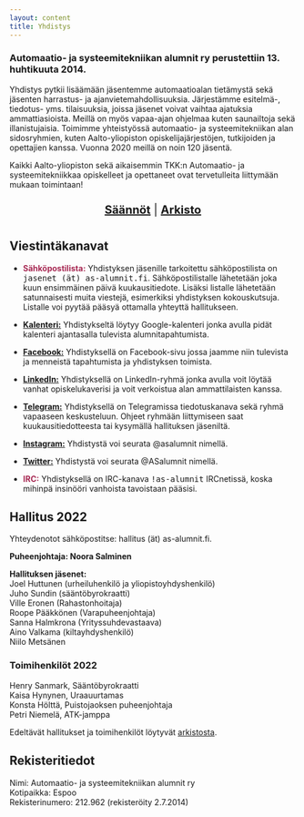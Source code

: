 ```yaml
---
layout: content
title: Yhdistys
---
```



### Automaatio- ja systeemitekniikan alumnit ry perustettiin 13. huhtikuuta 2014. 

Yhdistys pytkii lisäämään jäsentemme automaatioalan tietämystä sekä jäsenten 
harrastus- ja ajanvietemahdollisuuksia. Järjestämme esitelmä-, tiedotus- 
yms. tilaisuuksia, joissa jäsenet voivat vaihtaa ajatuksia ammattiasioista.
Meillä on myös vapaa-ajan ohjelmaa kuten saunailtoja sekä illanistujaisia.
Toimimme yhteistyössä automaatio- ja systeemitekniikan alan sidosryhmien,
kuten Aalto-yliopiston opiskelijajärjestöjen, tutkijoiden ja opettajien kanssa.
Vuonna 2020 meillä on noin 120 jäsentä.

Kaikki Aalto-yliopiston sekä aikaisemmin TKK:n Automaatio- ja systeemitekniikkaa
opiskelleet ja opettaneet ovat tervetulleita liittymään mukaan toimintaan!


<div style="text-align: center; font-size: 20px; padding: 10px;">
	<a href="/saannot.html"><b>Säännöt</b></a> | 
	<a href="/arkisto"><b>Arkisto</b></a>
</div>

## Viestintäkanavat

- <span style="color: #a72953; font-weight: bold;">Sähköpostilista:</span>
Yhdistyksen jäsenille tarkoitettu sähköpostilista on <span style="font-family: 'Lucida Console', monospace;">jasenet (ät) as-alumnit.fi</span>.
Sähköpostilistalle lähetetään joka kuun ensimmäinen päivä kuukausitiedote.
Lisäksi listalle lähetetään satunnaisesti muita viestejä, esimerkiksi yhdistyksen kokouskutsuja.
Listalle voi pyytää pääsyä ottamalla yhteyttä hallitukseen.

- <a href="https://calendar.google.com/calendar/render?cid=0503k2bbpdq7iepjbdk7es2hn0%40group.calendar.google.com"><b>Kalenteri:</b></a>
Yhdistykseltä löytyy Google-kalenteri jonka avulla pidät kalenteri ajantasalla tulevista alumnitapahtumista.

- <a href="https://www.facebook.com/asalumnit"><b>Facebook:</b></a>
Yhdistyksellä on Facebook-sivu jossa jaamme niin tulevista ja menneistä tapahtumista ja yhdistyksen toimista.

- <a href="http://www.linkedin.com/groups?home=&gid=6722781"><b>LinkedIn:</b></a>
Yhdistyksellä on LinkedIn-ryhmä jonka avulla voit löytää vanhat opiskelukaverisi ja voit verkoistua alan ammattilaisten kanssa.

- <a href="https://t.me/asalumnit"><b>Telegram:</b></a>
Yhdistyksellä on Telegramissa tiedotuskanava sekä ryhmä vapaaseen keskusteluun. Ohjeet ryhmään liittymiseen saat kuukausitiedotteesta tai kysymällä hallituksen jäseniltä.

- <a href="https://instagram.com/asalumnit"><b>Instagram:</b></a>
Yhdistystä voi seurata @asalumnit nimellä.

- <a href="https://twitter.com/ASalumnit"><b>Twitter:</b></a>
Yhdistystä voi seurata @ASalumnit nimellä.

- <span style="color: #a72953; font-weight: bold;">IRC:</span>
Yhdistyksellä on IRC-kanava <span style="font-family: 'Lucida Console', monospace;">!as-alumnit</span> IRCnetissä, koska mihinpä insinööri vanhoista tavoistaan pääsisi.

## Hallitus 2022
Yhteydenotot sähköpostitse: hallitus (ät) as-alumnit.fi.

<b>Puheenjohtaja: Noora Salminen</b>

<b>Hallituksen jäsenet:</b><br/>
Joel Huttunen (urheiluhenkilö ja yliopistoyhdyshenkilö)<br/>
Juho Sundin (sääntöbyrokraatti)<br/>
Ville Eronen (Rahastonhoitaja)<br/>
Roope Pääkkönen (Varapuheenjohtaja)<br/>
Sanna Halmkrona (Yrityssuhdevastaava)<br/>
Aino Valkama (kiltayhdyshenkilö)<br/>
Niilo Metsänen<br/>

### Toimihenkilöt 2022
Henry Sanmark, Sääntöbyrokraatti<br/>
Kaisa Hynynen, Uraauurtamas<br/>
Konsta Hölttä, Puistojaoksen puheenjohtaja<br/>
Petri Niemelä, ATK-jamppa<br/>

Edeltävät hallitukset ja toimihenkilöt löytyvät <a href="/arkisto/">arkistosta</a>.


## Rekisteritiedot

Nimi: Automaatio- ja systeemitekniikan alumnit ry <br/>
Kotipaikka: Espoo<br/>
Rekisterinumero: 212.962 (rekisteröity 2.7.2014)

